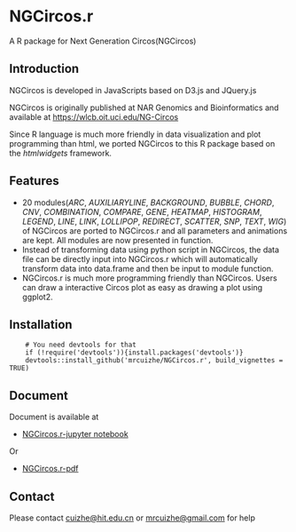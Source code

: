 # NGCircos.r

A R package for Next Generation Circos(NGCircos)

## Introduction

NGCircos is developed in JavaScripts based on D3.js and JQuery.js

NGCircos is originally published at NAR Genomics and Bioinformatics and available at https://wlcb.oit.uci.edu/NG-Circos 

Since R language is much more friendly in data visualization and plot programming than html, we ported NGCircos to this R package based on the *htmlwidgets* framework.

## Features

* 20 modules(*ARC*, *AUXILIARYLINE*, *BACKGROUND*, *BUBBLE*, *CHORD*, *CNV*, *COMBINATION*, *COMPARE*, *GENE*, *HEATMAP*, *HISTOGRAM*, *LEGEND*, *LINE*, *LINK*, *LOLLIPOP*, *REDIRECT*, *SCATTER*, *SNP*, *TEXT*, *WIG*) of NGCircos are ported to NGCircos.r and all parameters and animations are kept. All modules are now presented in function.
* Instead of transforming data using python script in NGCircos, the data file can be directly input into NGCircos.r which will automatically transform data into data.frame and then be input to module function.
* NGCircos.r is much more programming friendly than NGCircos. Users can draw a interactive Circos plot as easy as drawing a plot using ggplot2.


## Installation

        # You need devtools for that
        if (!require('devtools')){install.packages('devtools')}
        devtools::install_github('mrcuizhe/NGCircos.r', build_vignettes = TRUE)
        
## Document

Document is available at 

- [NGCircos.r-jupyter notebook](https://github.com/mrcuizhe/NGCircos.r/blob/master/NGCircos.r_document.ipynb)

Or 

- [NGCircos.r-pdf](https://github.com/mrcuizhe/NGCircos.r/blob/master/NGCircos_1.0.0.pdf)

        
## Contact

Please contact cuizhe@hit.edu.cn or mrcuizhe@gmail.com for help
